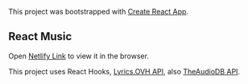 This project was bootstrapped with [Create React App](https://github.com/facebook/create-react-app).

## React Music

Open [Netlify Link](https://jolly-meninsky-06a366.netlify.com) to view it in the browser.

This project uses React Hooks, [Lyrics.OVH API](https://lyrics.ovh/), also [TheAudioDB API](https://www.theaudiodb.com/).
